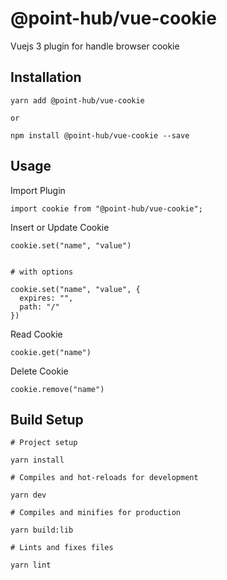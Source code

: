 # @point-hub/vue-cookie

Vuejs 3 plugin for handle browser cookie

## Installation
```
yarn add @point-hub/vue-cookie

or

npm install @point-hub/vue-cookie --save
```

## Usage
Import Plugin
```
import cookie from "@point-hub/vue-cookie";
```

Insert or Update Cookie
```
cookie.set("name", "value")


# with options

cookie.set("name", "value", {
  expires: "",
  path: "/"
})
```

Read Cookie
```
cookie.get("name")
```

Delete Cookie
```
cookie.remove("name")
```

## Build Setup
```
# Project setup

yarn install

# Compiles and hot-reloads for development

yarn dev

# Compiles and minifies for production

yarn build:lib

# Lints and fixes files

yarn lint
```
